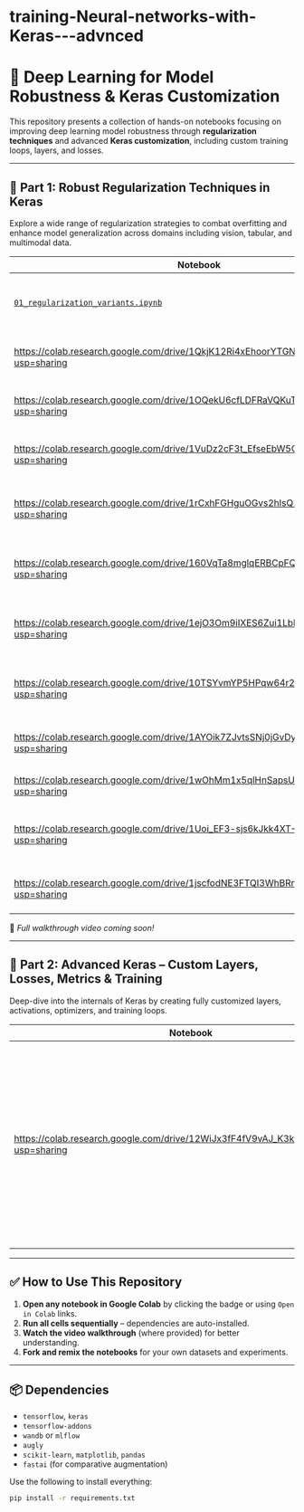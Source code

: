 # training-Neural-networks-with-Keras---advnced
# 🧠 Deep Learning for Model Robustness & Keras Customization

This repository presents a collection of hands-on notebooks focusing on improving deep learning model robustness through **regularization techniques** and advanced **Keras customization**, including custom training loops, layers, and losses.

---

## 📁 Part 1: Robust Regularization Techniques in Keras

Explore a wide range of regularization strategies to combat overfitting and enhance model generalization across domains including vision, tabular, and multimodal data.

| Notebook | Description |
|----------|-------------|
| [`01_regularization_variants.ipynb`](https://colab.research.google.com/drive/1J6QuxUER7MO6KnkBDGPJ3Ty7Xo2lyCNd?usp=sharing) | Implements and compares L1, L2, and ElasticNet-style regularization using Keras layers. |
| https://colab.research.google.com/drive/1QkjK12Ri4xEhoorYTGNsCYo83cUEmCIO?usp=sharing | Demonstrates dropout techniques within ResNet-like architectures. |
| https://colab.research.google.com/drive/1OQekU6cfLDFRaVQKuTr8J0qDHIyvPG7d?usp=sharing | Applies Monte Carlo Dropout to quantify uncertainty in predictions. |
| https://colab.research.google.com/drive/1VuDz2cF3t_EfseEbW5Cta4BrzK4abPZO?usp=sharing | Compares EarlyStopping and ReduceLROnPlateau callbacks. |
| https://colab.research.google.com/drive/1rCxhFGHguOGvs2hlsQ1mYDfQ97OMlYnu?usp=sharing | Evaluates different initializers: He Normal, Orthogonal, and custom-defined. |
| https://colab.research.google.com/drive/160VqTa8mglqERBCpFQ_3Yxcd138hoioa?usp=sharing | Experiments with BatchNorm, LayerNorm, and GroupNorm for stable training. |
| https://colab.research.google.com/drive/1ejO3Om9iIXES6Zui1LbLd4505Yl5883S?usp=sharing | Defines and integrates a cosine-based custom regularization function. |
| https://colab.research.google.com/drive/10TSYvmYP5HPqw64r2KRZyXZHq4SybnJz?usp=sharing | Uses WandB/MLflow for real-time experiment tracking and visualization. |
| https://colab.research.google.com/drive/1AYOik7ZJvtsSNj0jGvDyCW6KPqB4lqfv?usp=sharing | Applies data augmentation using TensorFlow Addons. |
| https://colab.research.google.com/drive/1wOhMm1x5qlHnSapsU2rMcf6nRIB05ADj?usp=sharing | Uses Meta’s AugLy for augmenting text, video, and images. |
| https://colab.research.google.com/drive/1Uoi_EF3-sjs6kJkk4XT-3OefjxOfrBu9?usp=sharing | Demonstrates noise injection and SMOTE-style augmentation for tabular data. |
| https://colab.research.google.com/drive/1jscfodNE3FTQI3WhBRnp6oLrPlcuFKR5?usp=sharing | Comparative study of FastAI vs Keras augmentation pipelines. |

🎥 _Full walkthrough video coming soon!_

---

## 📁 Part 2: Advanced Keras – Custom Layers, Losses, Metrics & Training

Deep-dive into the internals of Keras by creating fully customized layers, activations, optimizers, and training loops.

| Notebook | Description |
|----------|-------------|
| https://colab.research.google.com/drive/12WiJx3fF4fV9vAJ_K3k95Ln_N3MihBZj?usp=sharing | Covers OneCycleLR, MC Dropout Alpha, custom normalization layers, advanced logging (WandB), custom loss/metrics, attention blocks (SE/CBAM), contrastive learning, and a flexible training loop implementation. |

---

## ✅ How to Use This Repository

1. **Open any notebook in Google Colab** by clicking the badge or using `Open in Colab` links.
2. **Run all cells sequentially** – dependencies are auto-installed.
3. **Watch the video walkthrough** (where provided) for better understanding.
4. **Fork and remix the notebooks** for your own datasets and experiments.

---

## 📦 Dependencies

- `tensorflow`, `keras`
- `tensorflow-addons`
- `wandb` or `mlflow`
- `augly`
- `scikit-learn`, `matplotlib`, `pandas`
- `fastai` (for comparative augmentation)

Use the following to install everything:

```bash
pip install -r requirements.txt
